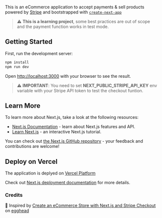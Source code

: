 This is an eCommerce application to accept payments & sell products powered by
[Stripe](https://stripe.com/it) and bootstrapped with
[`create-next-app`](https://github.com/vercel/next.js/tree/canary/packages/create-next-app)

> :warning: **This is a learning project**, some best practices are out of scope
> and the payment function works in test mode.

## Getting Started

First, run the development server:

```bash
npm install
npm run dev
```

Open [http://localhost:3000](http://localhost:3000) with your browser to see the
result.

> :warning: **IMPORTANT**: You need to set **NEXT_PUBLIC_STRIPE_API_KEY** env
> variable with your Stripe API token to test the checkout funtion.

## Learn More

To learn more about Next.js, take a look at the following resources:

- [Next.js Documentation](https://nextjs.org/docs) - learn about Next.js
  features and API.
- [Learn Next.js](https://nextjs.org/learn) - an interactive Next.js tutorial.

You can check out
[the Next.js GitHub repository](https://github.com/vercel/next.js/) - your
feedback and contributions are welcome!

## Deploy on Vercel

The application is deplyed on
[Vercel Platform](https://vercel.com/import?utm_medium=default-template&filter=next.js&utm_source=create-next-app&utm_campaign=create-next-app-readme)

Check out [Next.js deployment documentation](https://nextjs.org/docs/deployment)
for more details.


### Credits
🥚 Inspired by [Create an eCommerce Store with Next.js and Stripe Checkout](https://egghead.io/projects/create-an-ecommerce-store-with-next-js-and-stripe-checkout) on [egghead](https://egghead.io/)


